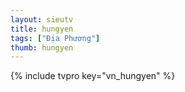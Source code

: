 ```yaml
---
layout: sieutv
title: hungyen
tags: ["Địa Phương"]
thumb: hungyen
---
```

{% include tvpro key="vn_hungyen" %}
